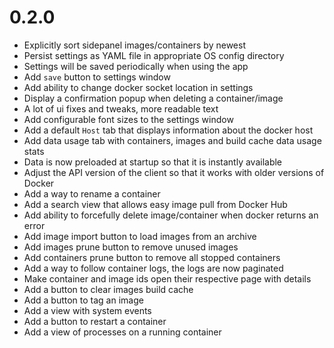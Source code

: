 # 0.2.0
- Explicitly sort sidepanel images/containers by newest
- Persist settings as YAML file in appropriate OS config directory
- Settings will be saved periodically when using the app
- Add `save` button to settings window
- Add ability to change docker socket location in settings
- Display a confirmation popup when deleting a container/image
- A lot of ui fixes and tweaks, more readable text
- Add configurable font sizes to the settings window
- Add a default `Host` tab that displays information about the docker host
- Add data usage tab with containers, images and build cache data usage stats
- Data is now preloaded at startup so that it is instantly available
- Adjust the API version of the client so that it works with older versions of Docker
- Add a way to rename a container
- Add a search view that allows easy image pull from Docker Hub
- Add ability to forcefully delete image/container when docker returns an error
- Add image import button to load images from an archive
- Add images prune button to remove unused images
- Add containers prune button to remove all stopped containers
- Add a way to follow container logs, the logs are now paginated
- Make container and image ids open their respective page with details
- Add a button to clear images build cache
- Add a button to tag an image
- Add a view with system events
- Add a button to restart a container
- Add a view of processes on a running container
